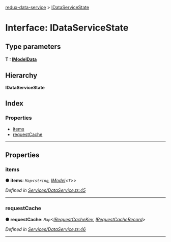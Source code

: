 [redux-data-service](../README.md) > [IDataServiceState](../interfaces/idataservicestate.md)

# Interface: IDataServiceState

## Type parameters
#### T :  [IModelData](imodeldata.md)
## Hierarchy

**IDataServiceState**

## Index

### Properties

* [items](idataservicestate.md#items)
* [requestCache](idataservicestate.md#requestcache)

---

## Properties

<a id="items"></a>

###  items

**● items**: *`Map`<`string`, [IModel](imodel.md)<`T`>>*

*Defined in [Services/DataService.ts:45](https://github.com/Rediker-Software/redux-data-service/blob/a126781/src/Services/DataService.ts#L45)*

___
<a id="requestcache"></a>

###  requestCache

**● requestCache**: *`Map`<[IRequestCacheKey](../#irequestcachekey), [IRequestCacheRecord](../#irequestcacherecord)>*

*Defined in [Services/DataService.ts:46](https://github.com/Rediker-Software/redux-data-service/blob/a126781/src/Services/DataService.ts#L46)*

___

